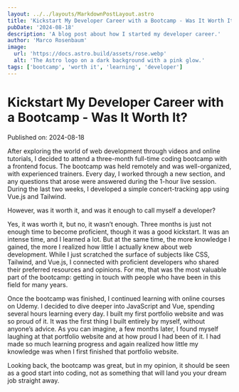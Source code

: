 ```yaml
---
layout: ../../layouts/MarkdownPostLayout.astro
title: 'Kickstart My Developer Career with a Bootcamp - Was It Worth It?'
pubDate: '2024-08-18'
description: 'A blog post about how I started my developer career.'
author: 'Marco Rosenbaum'
image:
  url: 'https://docs.astro.build/assets/rose.webp'
  alt: 'The Astro logo on a dark background with a pink glow.'
tags: ['bootcamp', 'worth it', 'learning', 'developer']
---
```


# Kickstart My Developer Career with a Bootcamp - Was It Worth It?

Published on: 2024-08-18

After exploring the world of web development through videos and online tutorials, I decided to attend a three-month full-time coding bootcamp with a frontend focus. The bootcamp was held remotely and was well-organized, with experienced trainers. Every day, I worked through a new section, and any questions that arose were answered during the 1-hour live session. During the last two weeks, I developed a simple concert-tracking app using Vue.js and Tailwind.

However, was it worth it, and was it enough to call myself a developer?

Yes, it was worth it, but no, it wasn’t enough. Three months is just not enough time to become proficient, though it was a good kickstart. It was an intense time, and I learned a lot. But at the same time, the more knowledge I gained, the more I realized how little I actually knew about web development. While I just scratched the surface of subjects like CSS, Tailwind, and Vue.js, I connected with proficient developers who shared their preferred resources and opinions. For me, that was the most valuable part of the bootcamp: getting in touch with people who have been in this field for many years.

Once the bootcamp was finished, I continued learning with online courses on Udemy. I decided to dive deeper into JavaScript and Vue, spending several hours learning every day. I built my first portfolio website and was so proud of it. It was the first thing I built entirely by myself, without anyone’s advice. As you can imagine, a few months later, I found myself laughing at that portfolio website and at how proud I had been of it. I had made so much learning progress and again realized how little my knowledge was when I first finished that portfolio website.

Looking back, the bootcamp was great, but in my opinion, it should be seen as a good start into coding, not as something that will land you your dream job straight away.
